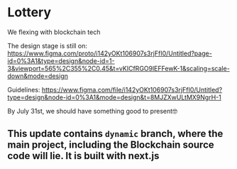 # Lottery
We flexing with blockchain tech


The design stage is still on: https://www.figma.com/proto/i142yOKt106907s3rjFfI0/Untitled?page-id=0%3A1&type=design&node-id=1-3&viewport=565%2C355%2C0.45&t=vKICfRGO9lEFFewK-1&scaling=scale-down&mode=design

Guidelines: https://www.figma.com/file/i142yOKt106907s3rjFfI0/Untitled?type=design&node-id=0%3A1&mode=design&t=8MJZXwULtMX9NgrH-1

By July 31st, we should have something good to present🤓
## This update contains `dynamic` branch, where the main project, including the Blockchain source code will lie. It is built with next.js
